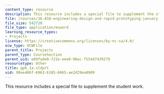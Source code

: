```yaml
---
content_type: resource
description: This resource includes a special file to supplement the student work.
file: /courses/16-810-engineering-design-and-rapid-prototyping-january-iap-2005/90ee486f696361056065ae2d29ea0909_gp6_1a.sldprt
file_size: 542720
file_type: application/msword
learning_resource_types:
- Projects
license: https://creativecommons.org/licenses/by-nc-sa/4.0/
ocw_type: OCWFile
parent_title: Projects
parent_type: CourseSection
parent_uid: e89fade9-721e-eee0-98ac-f554d7439279
resourcetype: Other
title: gp6_1a.sldprt
uid: 90ee486f-6963-6105-6065-ae2d29ea0909
---
```

This resource includes a special file to supplement the student work.